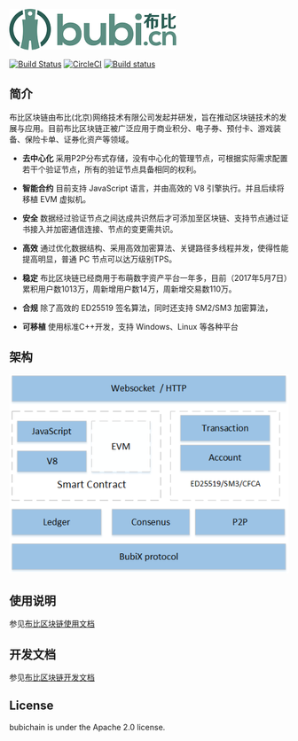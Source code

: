 ![](docs/image/logo.png)

[![Build Status](https://travis-ci.org/bubichain/blockchain.svg?branch=master)](https://travis-ci.org/bubichain/blockchain) [![CircleCI](https://circleci.com/gh/bubichain/blockchain.svg?style=shield)](https://circleci.com/gh/bubichain/blockchain) [![Build status](https://ci.appveyor.com/api/projects/status/3eg8rjtr16k023qq?svg=true)](https://ci.appveyor.com/project/bubichain/blockchain)
 
## __简介__

布比区块链由布比(北京)网络技术有限公司发起并研发，旨在推动区块链技术的发展与应用。目前布比区块链正被广泛应用于商业积分、电子券、预付卡、游戏装备、保险卡单、证券化资产等领域。

- __去中心化__ 
采用P2P分布式存储，没有中心化的管理节点，可根据实际需求配置若干个验证节点，所有的验证节点具备相同的权利。

- __智能合约__ 
目前支持 JavaScript 语言，并由高效的 V8 引擎执行。并且后续将移植 EVM 虚拟机。

- __安全__ 
数据经过验证节点之间达成共识然后才可添加至区块链、支持节点通过证书接入并加密通信连接、节点的变更需共识。

- __高效__ 
通过优化数据结构、采用高效加密算法、关键路径多线程并发，使得性能提高明显，普通 PC 节点可以达万级别TPS。

- __稳定__
布比区块链已经商用于布萌数字资产平台一年多，目前（2017年5月7日）累积用户数1013万，周新增用户数14万，周新增交易数110万。

- __合规__
除了高效的 ED25519 签名算法，同时还支持 SM2/SM3 加密算法，

- __可移植__ 
使用标准C++开发，支持 Windows、Linux 等各种平台

## __架构__
![](docs/image/arch.png)

## __使用说明__

参见[布比区块链使用文档](docs/manual.md "") 

##  __开发文档__

参见[布比区块链开发文档](docs/develop.md "") 

## __License__
bubichain is under the Apache 2.0 license.
